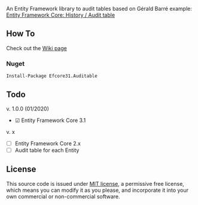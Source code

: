 An Entity Framework library to audit tables based on Gérald Barré example: 
[Entity Framework Core: History / Audit table](https://www.meziantou.net/entity-framework-core-history-audit-table.htm)

## How To
Check out the [Wiki page](https://github.com/bunomonteiro/efcore.auditable/wiki/How-To)

### Nuget
    Install-Package Efcore31.Auditable

## Todo

v. 1.0.0 (01/2020)
- ☑ Entity Framework Core 3.1

v. x
- ☐ Entity Framework Core 2.x
- ☐ Audit table for each Entity

## License
This source code is issued under [MIT license][MIT], a permissive free license, which means you can modify it as you please, and incorporate it into your own commercial or non-commercial software.

[MIT]: <http://opensource.org/licenses/MIT>
